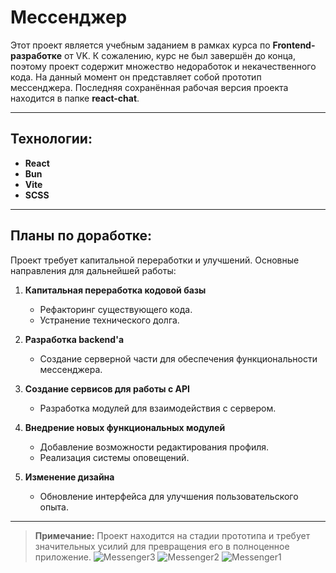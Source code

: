 # Мессенджер

Этот проект является учебным заданием в рамках курса по **Frontend-разработке** от VK. К сожалению, курс не был завершён до конца, поэтому проект содержит множество недоработок и некачественного кода. На данный момент он представляет собой прототип мессенджера. Последняя сохранённая рабочая версия проекта находится в папке **react-chat**.

---

## Технологии:
- **React**
- **Bun**
- **Vite**
- **SCSS**

---

## Планы по доработке:
Проект требует капитальной переработки и улучшений. Основные направления для дальнейшей работы:

1. **Капитальная переработка кодовой базы**  
   - Рефакторинг существующего кода.
   - Устранение технического долга.

2. **Разработка backend'а**  
   - Создание серверной части для обеспечения функциональности мессенджера.

3. **Создание сервисов для работы с API**  
   - Разработка модулей для взаимодействия с сервером.

4. **Внедрение новых функциональных модулей**  
   - Добавление возможности редактирования профиля.
   - Реализация системы оповещений.

5. **Изменение дизайна**  
   - Обновление интерфейса для улучшения пользовательского опыта.

---

> **Примечание:** Проект находится на стадии прототипа и требует значительных усилий для превращения его в полноценное приложение.
![Messenger3](https://github.com/user-attachments/assets/f495da34-109e-4d62-83cf-8357db677989)
![Messenger2](https://github.com/user-attachments/assets/4036fc13-8069-4ff9-b56e-e45f8ad3fdc8)
![Messenger1](https://github.com/user-attachments/assets/99acc02e-9986-4cec-872a-d66c95e3a46d)
